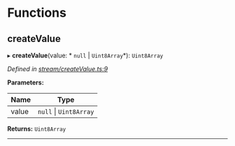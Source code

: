 

# Functions

<a id="createvalue"></a>

##  createValue

▸ **createValue**(value: * `null` &#124; `Uint8Array`*): `Uint8Array`

*Defined in [stream/createValue.ts:9](https://github.com/polkadot-js/common/blob/caec22d/packages/trie-codec/src/stream/createValue.ts#L9)*

**Parameters:**

| Name | Type |
| ------ | ------ |
| value |  `null` &#124; `Uint8Array`|

**Returns:** `Uint8Array`

___

